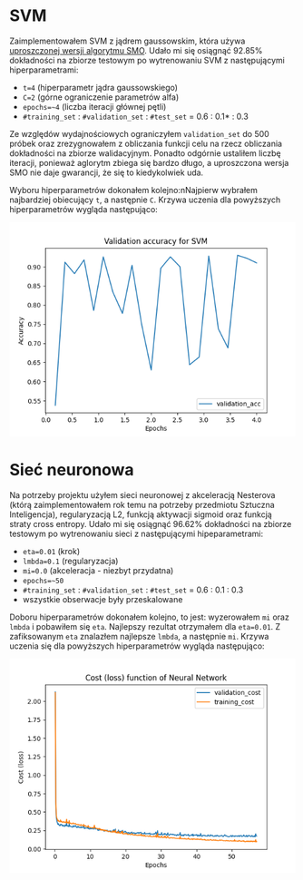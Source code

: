 
# SVM

Zaimplementowałem SVM z jądrem gaussowskim, która używa [uproszczonej wersji algorytmu SMO](http://cs229.stanford.edu/materials/smo.pdf). Udało mi się osiągnąć 92.85% dokładności na zbiorze testowym po wytrenowaniu SVM z następującymi hiperparametrami:
- `t=4` (hiperparametr jądra gaussowskiego)
- `C=2` (górne ograniczenie parametrów alfa)
- `epochs=~4` (liczba iteracji głównej pętli)
- `#training_set` : `#validation_set` : `#test_set` = 0.6 : 0.1* : 0.3

Ze względów wydajnościowych ograniczyłem `validation_set` do 500 próbek oraz zrezygnowałem z obliczania funkcji celu na rzecz obliczania dokładności na zbiorze walidacyjnym. Ponadto odgórnie ustaliłem liczbę iteracji, ponieważ aglorytm zbiega się bardzo długo, a uproszczona wersja SMO nie daje gwarancji, że się to kiedykolwiek uda.

Wyboru hiperparametrów dokonałem kolejno:nNajpierw wybrałem najbardziej obiecujący `t`, a następnie `C`. Krzywa uczenia dla powyższych hiperparametrów wygląda następująco:

![](graphs/svm_4_2.png)

# Sieć neuronowa


Na potrzeby projektu użyłem sieci neuronowej z akceleracją Nesterova (którą zaimplementowałem rok temu na potrzeby przedmiotu Sztuczna Inteligencja), regularyzacją L2, funkcją aktywacji sigmoid oraz funkcją straty cross entropy. Udało mi się osiągnąć 96.62% dokładności na zbiorze testowym po wytrenowaniu sieci z następującymi hipeparametrami:
 - `eta=0.01` (krok)
 - `lmbda=0.1` (regularyzacja)
 - `mi=0.0` (akceleracja - niezbyt przydatna)
 - `epochs=~50`
 - `#training_set` : `#validation_set` : `#test_set` = 0.6 : 0.1 : 0.3
 - wszystkie obserwacje były przeskalowane

Doboru hiperparametrów dokonałem kolejno, to jest: wyzerowałem `mi` oraz `lmbda` i pobawiłem się `eta`. Najlepszy rezultat otrzymałem dla `eta=0.01`. Z zafiksowanym `eta` znalazłem najlepsze `lmbda`, a następnie `mi`. Krzywa uczenia się dla powyższych hiperparametrów wygląda następująco:

![](graphs/neural_57_0.01_0.1_0.0.png)